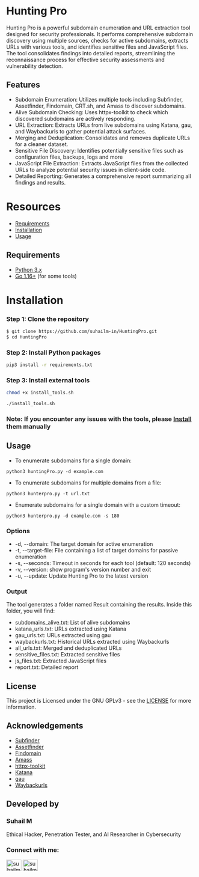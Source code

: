 # Hunting Pro

Hunting Pro is a powerful subdomain enumeration and URL extraction tool designed for security professionals. It performs comprehensive subdomain discovery using multiple sources, checks for active subdomains, extracts URLs with various tools, and identifies sensitive files and JavaScript files. The tool consolidates findings into detailed reports, streamlining the reconnaissance process for effective security assessments and vulnerability detection.

## Features

- Subdomain Enumeration: Utilizes multiple tools including Subfinder, Assetfinder, Findomain, CRT.sh, and Amass to discover subdomains.
- Alive Subdomain Checking: Uses httpx-toolkit to check which discovered subdomains are actively responding.
- URL Extraction: Extracts URLs from live subdomains using Katana, gau, and Waybackurls to gather potential attack surfaces.
- Merging and Deduplication: Consolidates and removes duplicate URLs for a cleaner dataset.
- Sensitive File Discovery: Identifies potentially sensitive files such as configuration files, backups, logs and more
- JavaScript File Extraction: Extracts JavaScript files from the collected URLs to analyze potential security issues in client-side code.
- Detailed Reporting: Generates a comprehensive report summarizing all findings and results.

# Resources
- [Requirements](#requirements)
- [Installation](#installation)
- [Usage](#usage)

## Requirements

- [Python 3.x](https://www.python.org/downloads/)
- [Go 1.16+](https://go.dev/doc/install) (for some tools)

# Installation

### Step 1: Clone the repository
```bash
$ git clone https://github.com/suhailm-in/HuntingPro.git
$ cd HuntingPro
```

### Step 2: Install Python packages
```bash
pip3 install -r requirements.txt
```

### Step 3: Install external tools
```bash
chmod +x install_tools.sh
```
```bash
./install_tools.sh
```

### Note: If you encounter any issues with the tools, please [Install](#acknowledgements) them manually


## Usage
- To enumerate subdomains for a single domain:
```
python3 huntingPro.py -d example.com
```
- To enumerate subdomains for multiple domains from a file:
```
python3 hunterpro.py -t url.txt
```
- Enumerate subdomains for a single domain with a custom timeout:
```
python3 hunterpro.py -d example.com -s 180
```

### Options

- -d, --domain: The target domain for active enumeration
- -t, --target-file: File containing a list of target domains for passive enumeration
- -s, --seconds: Timeout in seconds for each tool (default: 120 seconds)
- -v, --version: show program's version number and exit
- -u, --update: Update Hunting Pro to the latest version
  
### Output

The tool generates a folder named Result containing the results. Inside this folder, you will find:

- subdomains_alive.txt: List of alive subdomains
- katana_urls.txt: URLs extracted using Katana
- gau_urls.txt: URLs extracted using gau
- waybackurls.txt: Historical URLs extracted using Waybackurls
- all_urls.txt: Merged and deduplicated URLs
- sensitive_files.txt: Extracted sensitive files
- js_files.txt: Extracted JavaScript files
- report.txt: Detailed report

## License
This project is Licensed under the GNU GPLv3 - see the [LICENSE](LICENSE) for more information.


## Acknowledgements

- [Subfinder](https://github.com/projectdiscovery/subfinder)
- [Assetfinder](https://github.com/tomnomnom/assetfinder)
- [Findomain](https://github.com/Findomain/Findomain)
- [Amass](https://github.com/owasp-amass/amass)
- [httpx-toolkit](https://github.com/projectdiscovery/httpx)
- [Katana](https://github.com/projectdiscovery/katana)
- [gau](https://github.com/lc/gau)
- [Waybackurls](https://github.com/tomnomnom/waybackurls)

## Developed by
### Suhail M 
Ethical Hacker, Penetration Tester, and AI Researcher in Cybersecurity
<h3 align="left">Connect with me:</h3>
<p align="left">
<a href="https://twitter.com/suhailm_in" target="blank"><img align="center" src="https://raw.githubusercontent.com/rahuldkjain/github-profile-readme-generator/master/src/images/icons/Social/twitter.svg" alt="suhailm_online" height="30" width="40" /></a>
<a href="https://linkedin.com/in/suhailm-in" target="blank"><img align="center" src="https://raw.githubusercontent.com/rahuldkjain/github-profile-readme-generator/master/src/images/icons/Social/linked-in-alt.svg" alt="suhailm-online" height="30" width="40" /></a></p>


























